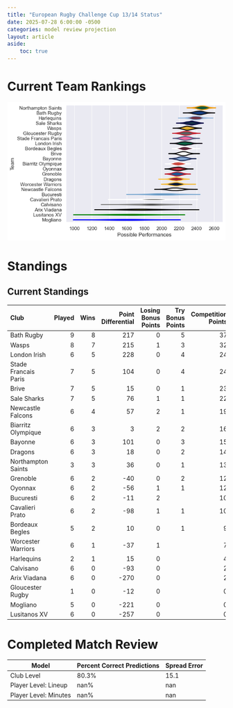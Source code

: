 ```yaml
---  
title: "European Rugby Challenge Cup 13/14 Status"  
date: 2025-07-28 6:00:00 -0500  
categories: model review projection  
layout: article  
aside:  
    toc: true  
---
```

# Current Team Rankings


![Club Rankings](plots/rankings_European_Rugby_Challenge_Cup_1314.png)
# Standings

## Current Standings


| Club                 |   Played |   Wins |   Point Differential |   Losing Bonus Points |   Try Bonus Points |   Competition Points |
|:---------------------|---------:|-------:|---------------------:|----------------------:|-------------------:|---------------------:|
| Bath Rugby           |        9 |      8 |                  217 |                     0 |                  5 |                   37 |
| Wasps                |        8 |      7 |                  215 |                     1 |                  3 |                   32 |
| London Irish         |        6 |      5 |                  228 |                     0 |                  4 |                   24 |
| Stade Francais Paris |        7 |      5 |                  104 |                     0 |                  4 |                   24 |
| Brive                |        7 |      5 |                   15 |                     0 |                  1 |                   23 |
| Sale Sharks          |        7 |      5 |                   76 |                     1 |                  1 |                   22 |
| Newcastle Falcons    |        6 |      4 |                   57 |                     2 |                  1 |                   19 |
| Biarritz Olympique   |        6 |      3 |                    3 |                     2 |                  2 |                   16 |
| Bayonne              |        6 |      3 |                  101 |                     0 |                  3 |                   15 |
| Dragons              |        6 |      3 |                   18 |                     0 |                  2 |                   14 |
| Northampton Saints   |        3 |      3 |                   36 |                     0 |                  1 |                   13 |
| Grenoble             |        6 |      2 |                  -40 |                     0 |                  2 |                   12 |
| Oyonnax              |        6 |      2 |                  -56 |                     1 |                  1 |                   12 |
| Bucuresti            |        6 |      2 |                  -11 |                     2 |                    |                   10 |
| Cavalieri Prato      |        6 |      2 |                  -98 |                     1 |                  1 |                   10 |
| Bordeaux Begles      |        5 |      2 |                   10 |                     0 |                  1 |                    9 |
| Worcester Warriors   |        6 |      1 |                  -37 |                     1 |                    |                    7 |
| Harlequins           |        2 |      1 |                   15 |                     0 |                    |                    4 |
| Calvisano            |        6 |      0 |                  -93 |                     0 |                    |                    2 |
| Arix Viadana         |        6 |      0 |                 -270 |                     0 |                    |                    2 |
| Gloucester Rugby     |        1 |      0 |                  -12 |                     0 |                    |                    0 |
| Mogliano             |        5 |      0 |                 -221 |                     0 |                    |                    0 |
| Lusitanos XV         |        6 |      0 |                 -257 |                     0 |                    |                    0 |



# Completed Match Review


| Model | Percent Correct Predictions | Spread Error |
| ------ | ------ | ------ |
| Club Level | 80.3% | 15.1 |
| Player Level: Lineup | nan% | nan |
| Player Level: Minutes | nan% | nan |

